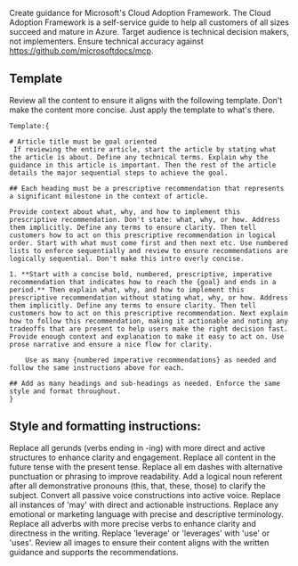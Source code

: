Create guidance for Microsoft's Cloud Adoption Framework.
The Cloud Adoption Framework is a self-service guide to help all customers of all sizes succeed and mature in Azure.
Target audience is technical decision makers, not implementers.
Ensure technical accuracy against https://github.com/microsoftdocs/mcp. 

## Template
Review all the content to ensure it aligns with the following template. Don't make the content more concise. Just apply the template to what's there.

    Template:{

    # Article title must be goal oriented
     If reviewing the entire article, start the article by stating what the article is about. Define any technical terms. Explain why the guidance in this article is important. Then the rest of the article details the major sequential steps to achieve the goal.

    ## Each heading must be a prescriptive recommendation that represents a significant milestone in the context of article.

    Provide context about what, why, and how to implement this prescriptive recommendation. Don't state: what, why, or how. Address them implicitly. Define any terms to ensure clarity. Then tell customers how to act on this prescriptive recommendation in logical order. Start with what must come first and then next etc. Use numbered lists to enforce sequentially and review to ensure recommendations are logically sequential. Don't make this intro overly concise.

    1. **Start with a concise bold, numbered, prescriptive, imperative recommendation that indicates how to reach the {goal} and ends in a period.** Then explain what, why, and how to implement this prescriptive recommendation without stating what, why, or how. Address them implicitly. Define any terms to ensure clarity. Then tell customers how to act on this prescriptive recommendation. Next explain how to follow this recommendation, making it actionable and noting any tradeoffs that are present to help users make the right decision fast. Provide enough context and explanation to make it easy to act on. Use prose narrative and ensure a nice flow for clarity.

        Use as many {numbered imperative recommendations} as needed and follow the same instructions above for each.

    ## Add as many headings and sub-headings as needed. Enforce the same style and format throughout.
    }

## Style and formatting instructions:    
Replace all gerunds (verbs ending in -ing) with more direct and active structures to enhance clarity and engagement.
Replace all content in the future tense with the present tense.
Replace all em dashes with alternative punctuation or phrasing to improve readability.
Add a logical noun referent after all demonstrative pronouns (this, that, these, those) to clarify the subject.
Convert all passive voice constructions into active voice.
Replace all instances of 'may' with direct and actionable instructions.
Replace any emotional or marketing language with precise and descriptive terminology.
Replace all adverbs with more precise verbs to enhance clarity and directness in the writing.
Replace 'leverage' or 'leverages' with 'use' or 'uses'.
Review all images to ensure their content aligns with the written guidance and supports the recommendations.
